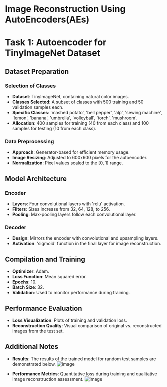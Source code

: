 # Image Reconstruction Using AutoEncoders(AEs)
# Task 1: Autoencoder for TinyImageNet Dataset

## Dataset Preparation

### Selection of Classes
- **Dataset**: TinyImageNet, containing natural color images.
- **Classes Selected**: A subset of classes with 500 training and 50 validation samples each.
- **Specific Classes**: 'mashed potato', 'bell pepper', 'alp', 'sewing machine', 'lemon', 'banana', 'umbrella', 'volleyball', 'torch', 'mushroom'.
- **Allocation**: 400 samples for training (40 from each class) and 100 samples for testing (10 from each class).

### Data Preprocessing
- **Approach**: Generator-based for efficient memory usage.
- **Image Resizing**: Adjusted to 600x600 pixels for the autoencoder.
- **Normalization**: Pixel values scaled to the [0, 1] range.

## Model Architecture

### Encoder
- **Layers**: Four convolutional layers with 'relu' activation.
- **Filters**: Sizes increase from 32, 64, 128, to 256.
- **Pooling**: Max-pooling layers follow each convolutional layer.

### Decoder
- **Design**: Mirrors the encoder with convolutional and upsampling layers.
- **Activation**: 'sigmoid' function in the final layer for image reconstruction.

## Compilation and Training
- **Optimizer**: Adam.
- **Loss Function**: Mean squared error.
- **Epochs**: 10.
- **Batch Size**: 32.
- **Validation**: Used to monitor performance during training.

## Performance Evaluation
- **Loss Visualization**: Plots of training and validation loss.
- **Reconstruction Quality**: Visual comparison of original vs. reconstructed images from the test set.

## Additional Notes
- **Results**: The results of the trained model for random test samples are demonstrated below.
 ![image](https://github.com/AliAmini93/Image-Reconstruction-AE/assets/96921261/4959095f-1066-4b20-8465-7cc3b1e23cb0)

- **Performance Metrics**: Quantitative loss during training and qualitative image reconstruction assessment.
  ![image](https://github.com/AliAmini93/Image-Reconstruction-AE/assets/96921261/8e748cae-cc9c-4bfa-a9eb-df369d8f13b0)

